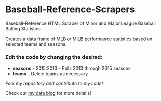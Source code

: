 # Baseball-Reference-Scrapers
Baseball-Reference HTML Scraper of Minor and Major League Baseball Batting Statistics

Creates a data frame of MLB or MiLB performance statistics based on selected teams and seasons.

### Edit the code by changing the desired:
* **seasons** - 2015:2013 - Pulls 2013 through 2015 seasons
* **teams** - Delete teams as necessary

*Fork my repository and contribute to my code!*

Check out [my data blog](http://mikelee.co/posts/milb-scraper-with-rvest/) for more details!
